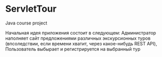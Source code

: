 # ServletTour
Java course project

Начальная идея приложения состоит в следующем:
Администратор наполняет сайт предложениями различных экскурсионных туров (впсоледствии, если времени хватит, через какое-нибудь REST API), 
Пользователь выбырает и регистрируется на выбранный тур
